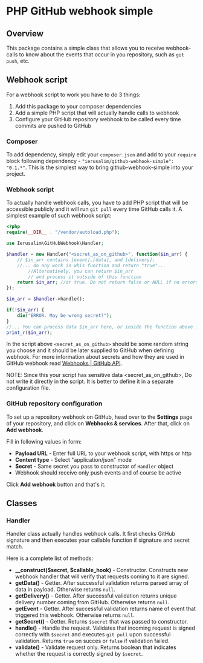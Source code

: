 PHP GitHub webhook simple
==========================

## Overview ##

This package contains a simple class that allows you to receive webhook-calls
to know about the events that occur in you repository, such as `git push`, etc.

## Webhook script ##

For a webhook script to work you have to do 3 things:
1. Add this package to your composer dependencies
2. Add a simple PHP script that will actually handle calls to webhook
3. Configure your GitHub repository webhook to be called every time commits are
   pushed to GitHub

### Composer ###

To add dependency, simply edit your `composer.json` and add to your `require`
block following dependency - `"ierusalim/github-webhook-simple": "0.1.*"`. 
This is the simplest way to bring github-webhook-simple into your project.

### Webhook script ###

To actually handle webhook calls, you have to add PHP script that will be
accessible publicly and it will run `git pull` every time GitHub calls it.
A simplest example of such webhook script:
```php
<?php
require(__DIR__ . "/vendor/autoload.php");

use Ierusalim\GitHubWebhook\Handler;

$handler = new Handler("<secret_as_on_github>", function($in_arr) {
	// $in_arr contains [event],[data], and [delivery];
	//... do any work in whis function and return "true"...
        //Alternatively, you can return $in_arr
        // and process it outside of this function
	return $in_arr; //or true. Do not return false or NULL if no errors.
});

$in_arr = $handler->handle();

if(!$in_arr) {
    die("ERROR. May be wrong secret?");
}
//... You can process data $in_arr here, or inside the function above ...
print_r($in_arr);

```

In the script above `<secret_as_on_github>` should be some random string 
you choose and it should be later supplied to GitHub when defining webhook.
For more information about secrets and how they are used in GitHub webhook read
[Webhooks | GitHub API](https://developer.github.com/webhooks/).

NOTE: Since this your script has sensitive data <secret_as_on_github>, 
Do not write it directly in the script. It is better to define it in a
separate configuration file.

### GitHub repository configuration ###

To set up a repository webhook on GitHub, head over to the **Settings** page of your
repository, and click on **Webhooks & services**. After that, click on **Add webhook**.

Fill in following values in form:
* **Payload URL** - Enter full URL to your webhook script, with https or http
* **Content type** - Select "application/json" mode
* **Secret** - Same secret you pass to constructor of `Handler` object
* Webhook should receive only push events and of course be active

Click **Add webhook** button and that's it.

## Classes ##

### Handler ###

Handler class actually handles webhook calls. It first checks GitHub signature
and then executes your callable function if signature and secret match.

Here is a complete list of methods:
* **\_\_construct($secret, $callable_hook)** - Constructor. Constructs new
  webhook handler that will verify that requests coming to it are signed.
* **getData()** - Getter. After successful validation returns parsed array of data
  in payload. Otherwise returns `null`.
* **getDelivery()** - Getter. After successful validation returns unique delivery
  number coming from GitHub. Otherwise returns `null`.
* **getEvent** - Getter. After successful validation returns name of event that
  triggered this webhook. Otherwise returns `null`.
* **getSecret()** - Getter. Returns `$secret` that was passed to constructor.
* **handle()** - Handle the request. Validates that incoming request is signed
  correctly with `$secret` and executes `git pull` upon successful validation.
  Returns `true` on succes or `false` if validation failed.
* **validate()** - Validate request only. Returns boolean that indicates whether
  the request is correctly signed by `$secret`.
